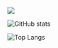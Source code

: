 ![](https://github-profile-trophy.vercel.app/?username=FlySky-ovo&theme=darkhub&no-frame=true&row=1&column=7)

![GitHub stats](https://github-readme-stats.vercel.app/api?username=FlySky-ovo&show_icons=true&theme=tokyonight)

![Top Langs](https://github-readme-stats.vercel.app/api/top-langs/?username=FlySky-ovo&langs_count=5)
